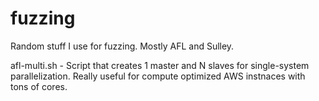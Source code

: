 # fuzzing
Random stuff I use for fuzzing. Mostly AFL and Sulley.   

afl-multi.sh - Script that creates 1 master and N slaves for single-system parallelization. Really useful for compute optimized AWS instnaces with tons of cores.
